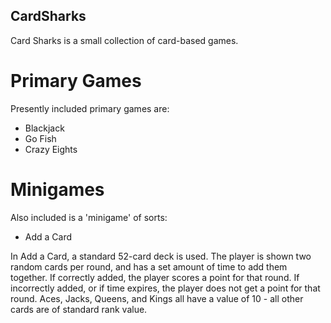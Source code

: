 ## CardSharks ##
Card Sharks is a small collection of card-based games.

# Primary Games #
Presently included primary games are:
* Blackjack
* Go Fish
* Crazy Eights

# Minigames #
Also included is a 'minigame' of sorts:
* Add a Card

In Add a Card, a standard 52-card deck is used. The player is shown two random cards per round, and has a set amount of time to add them together. If correctly added, the player scores a point for that round. If incorrectly added, or if time expires, the player does not get a point for that round. Aces, Jacks, Queens, and Kings all have a value of 10 - all other cards are of standard rank value.

